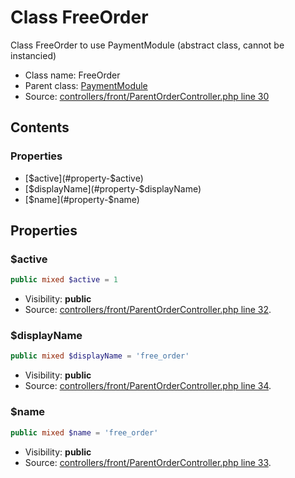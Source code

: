 Class FreeOrder
=====================

Class FreeOrder to use PaymentModule (abstract class, cannot be instancied)



* Class name: FreeOrder
* Parent class: [PaymentModule](class.PaymentModuleCore.md)
* Source: [controllers/front/ParentOrderController.php line 30](https://github.com/PrestaShop/PrestaShop/blob/1.6.0.3/controllers/front/ParentOrderController.php#L30)


Contents
--------


### Properties

* [$active](#property-$active)
* [$displayName](#property-$displayName)
* [$name](#property-$name)





Properties
----------


### <a name="property-$active"></a>$active

```php
public mixed $active = 1
```





* Visibility: **public**
* Source: [controllers/front/ParentOrderController.php line 32](https://github.com/PrestaShop/PrestaShop/blob/1.6.0.3/controllers/front/ParentOrderController.php#L32).


### <a name="property-$displayName"></a>$displayName

```php
public mixed $displayName = 'free_order'
```





* Visibility: **public**
* Source: [controllers/front/ParentOrderController.php line 34](https://github.com/PrestaShop/PrestaShop/blob/1.6.0.3/controllers/front/ParentOrderController.php#L34).


### <a name="property-$name"></a>$name

```php
public mixed $name = 'free_order'
```





* Visibility: **public**
* Source: [controllers/front/ParentOrderController.php line 33](https://github.com/PrestaShop/PrestaShop/blob/1.6.0.3/controllers/front/ParentOrderController.php#L33).




